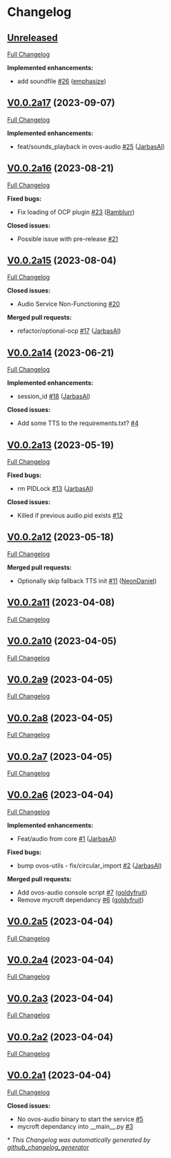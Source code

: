 # Changelog

## [Unreleased](https://github.com/OpenVoiceOS/ovos-audio/tree/HEAD)

[Full Changelog](https://github.com/OpenVoiceOS/ovos-audio/compare/V0.0.2a17...HEAD)

**Implemented enhancements:**

- add soundfile [\#26](https://github.com/OpenVoiceOS/ovos-audio/pull/26) ([emphasize](https://github.com/emphasize))

## [V0.0.2a17](https://github.com/OpenVoiceOS/ovos-audio/tree/V0.0.2a17) (2023-09-07)

[Full Changelog](https://github.com/OpenVoiceOS/ovos-audio/compare/V0.0.2a16...V0.0.2a17)

**Implemented enhancements:**

- feat/sounds\_playback in ovos-audio [\#25](https://github.com/OpenVoiceOS/ovos-audio/pull/25) ([JarbasAl](https://github.com/JarbasAl))

## [V0.0.2a16](https://github.com/OpenVoiceOS/ovos-audio/tree/V0.0.2a16) (2023-08-21)

[Full Changelog](https://github.com/OpenVoiceOS/ovos-audio/compare/V0.0.2a15...V0.0.2a16)

**Fixed bugs:**

- Fix loading of OCP plugin [\#23](https://github.com/OpenVoiceOS/ovos-audio/pull/23) ([Ramblurr](https://github.com/Ramblurr))

**Closed issues:**

- Possible issue with pre-release [\#21](https://github.com/OpenVoiceOS/ovos-audio/issues/21)

## [V0.0.2a15](https://github.com/OpenVoiceOS/ovos-audio/tree/V0.0.2a15) (2023-08-04)

[Full Changelog](https://github.com/OpenVoiceOS/ovos-audio/compare/V0.0.2a14...V0.0.2a15)

**Closed issues:**

- Audio Service Non-Functioning [\#20](https://github.com/OpenVoiceOS/ovos-audio/issues/20)

**Merged pull requests:**

- refactor/optional-ocp [\#17](https://github.com/OpenVoiceOS/ovos-audio/pull/17) ([JarbasAl](https://github.com/JarbasAl))

## [V0.0.2a14](https://github.com/OpenVoiceOS/ovos-audio/tree/V0.0.2a14) (2023-06-21)

[Full Changelog](https://github.com/OpenVoiceOS/ovos-audio/compare/V0.0.2a13...V0.0.2a14)

**Implemented enhancements:**

- session\_id [\#18](https://github.com/OpenVoiceOS/ovos-audio/pull/18) ([JarbasAl](https://github.com/JarbasAl))

**Closed issues:**

- Add some TTS to the requirements.txt? [\#4](https://github.com/OpenVoiceOS/ovos-audio/issues/4)

## [V0.0.2a13](https://github.com/OpenVoiceOS/ovos-audio/tree/V0.0.2a13) (2023-05-19)

[Full Changelog](https://github.com/OpenVoiceOS/ovos-audio/compare/V0.0.2a12...V0.0.2a13)

**Fixed bugs:**

- rm PIDLock [\#13](https://github.com/OpenVoiceOS/ovos-audio/pull/13) ([JarbasAl](https://github.com/JarbasAl))

**Closed issues:**

- Killed if previous audio.pid exists [\#12](https://github.com/OpenVoiceOS/ovos-audio/issues/12)

## [V0.0.2a12](https://github.com/OpenVoiceOS/ovos-audio/tree/V0.0.2a12) (2023-05-18)

[Full Changelog](https://github.com/OpenVoiceOS/ovos-audio/compare/V0.0.2a11...V0.0.2a12)

**Merged pull requests:**

- Optionally skip fallback TTS init [\#11](https://github.com/OpenVoiceOS/ovos-audio/pull/11) ([NeonDaniel](https://github.com/NeonDaniel))

## [V0.0.2a11](https://github.com/OpenVoiceOS/ovos-audio/tree/V0.0.2a11) (2023-04-08)

[Full Changelog](https://github.com/OpenVoiceOS/ovos-audio/compare/V0.0.2a10...V0.0.2a11)

## [V0.0.2a10](https://github.com/OpenVoiceOS/ovos-audio/tree/V0.0.2a10) (2023-04-05)

[Full Changelog](https://github.com/OpenVoiceOS/ovos-audio/compare/V0.0.2a9...V0.0.2a10)

## [V0.0.2a9](https://github.com/OpenVoiceOS/ovos-audio/tree/V0.0.2a9) (2023-04-05)

[Full Changelog](https://github.com/OpenVoiceOS/ovos-audio/compare/V0.0.2a8...V0.0.2a9)

## [V0.0.2a8](https://github.com/OpenVoiceOS/ovos-audio/tree/V0.0.2a8) (2023-04-05)

[Full Changelog](https://github.com/OpenVoiceOS/ovos-audio/compare/V0.0.2a7...V0.0.2a8)

## [V0.0.2a7](https://github.com/OpenVoiceOS/ovos-audio/tree/V0.0.2a7) (2023-04-05)

[Full Changelog](https://github.com/OpenVoiceOS/ovos-audio/compare/V0.0.2a6...V0.0.2a7)

## [V0.0.2a6](https://github.com/OpenVoiceOS/ovos-audio/tree/V0.0.2a6) (2023-04-04)

[Full Changelog](https://github.com/OpenVoiceOS/ovos-audio/compare/V0.0.2a5...V0.0.2a6)

**Implemented enhancements:**

- Feat/audio from core [\#1](https://github.com/OpenVoiceOS/ovos-audio/pull/1) ([JarbasAl](https://github.com/JarbasAl))

**Fixed bugs:**

- bump ovos-utils - fix/circular\_import [\#2](https://github.com/OpenVoiceOS/ovos-audio/pull/2) ([JarbasAl](https://github.com/JarbasAl))

**Merged pull requests:**

- Add ovos-audio console script [\#7](https://github.com/OpenVoiceOS/ovos-audio/pull/7) ([goldyfruit](https://github.com/goldyfruit))
- Remove mycroft dependancy [\#6](https://github.com/OpenVoiceOS/ovos-audio/pull/6) ([goldyfruit](https://github.com/goldyfruit))

## [V0.0.2a5](https://github.com/OpenVoiceOS/ovos-audio/tree/V0.0.2a5) (2023-04-04)

[Full Changelog](https://github.com/OpenVoiceOS/ovos-audio/compare/V0.0.2a4...V0.0.2a5)

## [V0.0.2a4](https://github.com/OpenVoiceOS/ovos-audio/tree/V0.0.2a4) (2023-04-04)

[Full Changelog](https://github.com/OpenVoiceOS/ovos-audio/compare/V0.0.2a3...V0.0.2a4)

## [V0.0.2a3](https://github.com/OpenVoiceOS/ovos-audio/tree/V0.0.2a3) (2023-04-04)

[Full Changelog](https://github.com/OpenVoiceOS/ovos-audio/compare/V0.0.2a2...V0.0.2a3)

## [V0.0.2a2](https://github.com/OpenVoiceOS/ovos-audio/tree/V0.0.2a2) (2023-04-04)

[Full Changelog](https://github.com/OpenVoiceOS/ovos-audio/compare/V0.0.2a1...V0.0.2a2)

## [V0.0.2a1](https://github.com/OpenVoiceOS/ovos-audio/tree/V0.0.2a1) (2023-04-04)

[Full Changelog](https://github.com/OpenVoiceOS/ovos-audio/compare/3855d26909ac86f2cfd5f1c33331711b4915be43...V0.0.2a1)

**Closed issues:**

- No ovos-audio binary to start the service [\#5](https://github.com/OpenVoiceOS/ovos-audio/issues/5)
- mycroft dependancy into \_\_main\_\_.py [\#3](https://github.com/OpenVoiceOS/ovos-audio/issues/3)



\* *This Changelog was automatically generated by [github_changelog_generator](https://github.com/github-changelog-generator/github-changelog-generator)*

